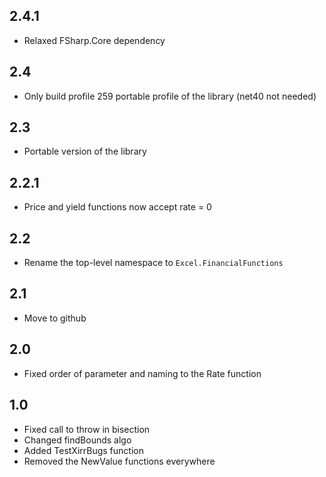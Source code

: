 ## 2.4.1
* Relaxed FSharp.Core dependency

## 2.4
* Only build profile 259 portable profile of the library (net40 not needed)

## 2.3
* Portable version of the library

## 2.2.1
* Price and yield functions now accept rate = 0

## 2.2
* Rename the top-level namespace to `Excel.FinancialFunctions`

## 2.1
* Move to github

## 2.0
* Fixed order of parameter and naming to the Rate function

## 1.0
* Fixed call to throw in bisection
* Changed findBounds algo
* Added TestXirrBugs function
* Removed the NewValue functions everywhere



